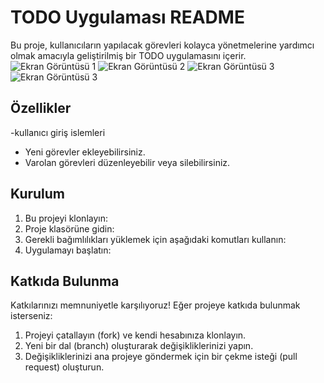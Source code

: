 # TODO Uygulaması README

Bu proje, kullanıcıların yapılacak görevleri kolayca yönetmelerine yardımcı olmak amacıyla geliştirilmiş bir TODO uygulamasını içerir.
![Ekran Görüntüsü 1](screenshots/ss1.png)
![Ekran Görüntüsü 2](screenshots/ss2.png)
![Ekran Görüntüsü 3](screenshots/ss3.png)
![Ekran Görüntüsü 3](screenshots/ss4.png)


## Özellikler
-kullanıcı giriş islemleri 
- Yeni görevler ekleyebilirsiniz.
- Varolan görevleri düzenleyebilir veya silebilirsiniz.

## Kurulum

1. Bu projeyi klonlayın:
2. Proje klasörüne gidin:
3. Gerekli bağımlılıkları yüklemek için aşağıdaki komutları kullanın:
4. Uygulamayı başlatın:

## Katkıda Bulunma

Katkılarınızı memnuniyetle karşılıyoruz! Eğer projeye katkıda bulunmak isterseniz:

1. Projeyi çatallayın (fork) ve kendi hesabınıza klonlayın.
2. Yeni bir dal (branch) oluşturarak değişikliklerinizi yapın.
3. Değişikliklerinizi ana projeye göndermek için bir çekme isteği (pull request) oluşturun.
